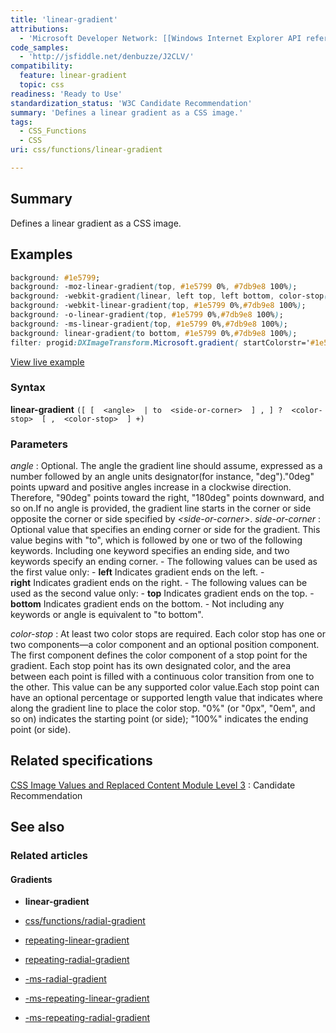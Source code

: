 ```yaml
---
title: 'linear-gradient'
attributions:
  - 'Microsoft Developer Network: [[Windows Internet Explorer API reference](http://msdn.microsoft.com/en-us/library/ie/hh828809%28v=vs.85%29.aspx) Article]'
code_samples:
  - 'http://jsfiddle.net/denbuzze/J2CLV/'
compatibility:
  feature: linear-gradient
  topic: css
readiness: 'Ready to Use'
standardization_status: 'W3C Candidate Recommendation'
summary: 'Defines a linear gradient as a CSS image.'
tags:
  - CSS_Functions
  - CSS
uri: css/functions/linear-gradient

---
```

## Summary

Defines a linear gradient as a CSS image.

## Examples

``` css
background: #1e5799;
background: -moz-linear-gradient(top, #1e5799 0%, #7db9e8 100%);
background: -webkit-gradient(linear, left top, left bottom, color-stop(0%,#1e5799), color-stop(100%,#7db9e8));
background: -webkit-linear-gradient(top, #1e5799 0%,#7db9e8 100%);
background: -o-linear-gradient(top, #1e5799 0%,#7db9e8 100%);
background: -ms-linear-gradient(top, #1e5799 0%,#7db9e8 100%);
background: linear-gradient(to bottom, #1e5799 0%,#7db9e8 100%);
filter: progid:DXImageTransform.Microsoft.gradient( startColorstr='#1e5799', endColorstr='#7db9e8',GradientType=0 );
```

[View live example](http://jsfiddle.net/denbuzze/J2CLV/)

### Syntax

**linear-gradient** `([ [  <angle>  | to  <side-or-corner>  ] , ] ?  <color-stop>  [ ,  <color-stop>  ] +)`

### Parameters

*angle*
:   Optional. The angle the gradient line should assume, expressed as a number followed by an angle units designator(for instance, "deg")."0deg" points upward and positive angles increase in a clockwise direction. Therefore, "90deg" points toward the right, "180deg" points downward, and so on.If no angle is provided, the gradient line starts in the corner or side opposite the corner or side specified by *\<side-or-corner\>*.
*side-or-corner*
:   Optional value that specifies an ending corner or side for the gradient. This value begins with "to", which is followed by one or two of the following keywords. Including one keyword specifies an ending side, and two keywords specify an ending corner.
    -   The following values can be used as the first value only:
        -   **left** Indicates gradient ends on the left.
        -   **right** Indicates gradient ends on the right.
    -   The following values can be used as the second value only:
        -   **top** Indicates gradient ends on the top.
        -   **bottom** Indicates gradient ends on the bottom.
    -   Not including any keywords or angle is equivalent to "to bottom".

*color-stop*
:   At least two color stops are required. Each color stop has one or two components—a color component and an optional position component. The first component defines the color component of a stop point for the gradient. Each stop point has its own designated color, and the area between each point is filled with a continuous color transition from one to the other. This value can be any supported color value.Each stop point can have an optional percentage or supported length value that indicates where along the gradient line to place the color stop. "0%" (or "0px", "0em", and so on) indicates the starting point (or side); "100%" indicates the ending point (or side).

## Related specifications

[CSS Image Values and Replaced Content Module Level 3](http://www.w3.org/TR/css3-images/)
:   Candidate Recommendation

## See also

### Related articles

#### Gradients

-   **linear-gradient**

-   [css/functions/radial-gradient](/css/functions/radial-gradient)

-   [repeating-linear-gradient](/css/functions/repeating-linear-gradient)

-   [repeating-radial-gradient](/css/functions/repeating-radial-gradient)

-   [-ms-radial-gradient](/css/properties/-ms-radial-gradient)

-   [-ms-repeating-linear-gradient](/css/properties/-ms-repeating-linear-gradient)

-   [-ms-repeating-radial-gradient](/css/properties/-ms-repeating-radial-gradient)
